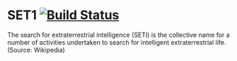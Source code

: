 SET1 [![Build Status](https://travis-ci.org/jincreator/SET1.svg)](https://travis-ci.org/jincreator/SET1)
====

The search for extraterrestrial intelligence (SETI) is the collective name for a number of activities undertaken to search for intelligent extraterrestrial life. (Source: Wikipedia)
